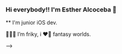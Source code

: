 ### Hi everybody!! I'm Esther Alcoceba 👋 

** I'm junior iOS dev. 

 🦹🏻‍♀️ I’m friky, i ❤️‍🔥 fantasy worlds.

-->
